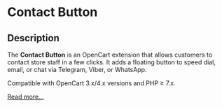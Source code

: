 # Contact Button

## Description

The **Contact Button** is an OpenCart extension that allows customers to contact store staff in a few clicks. It adds a floating button to speed dial, email, or chat via Telegram, Viber, or WhatsApp.

Compatible with OpenCart 3.x/4.x versions and PHP ≥ 7.x.

[Read more...](./module/README.md)
